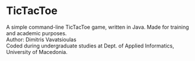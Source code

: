 # TicTacToe
A simple command-line TicTacToe game, written in Java. Made for training and academic purposes.  
Author: Dimitris Vavatsioulas  
Coded during undergraduate studies at Dept. of Applied Informatics, University of Macedonia.  
